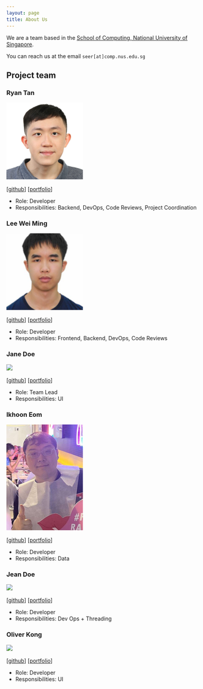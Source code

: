 ```yaml
---
layout: page
title: About Us
---
```


We are a team based in the [School of Computing, National University of Singapore](http://www.comp.nus.edu.sg).

You can reach us at the email `seer[at]comp.nus.edu.sg`

## Project team

### Ryan Tan

<img src="images/chiralcentre.png" width="200px">

[[github](https://github.com/chiralcentre)]
[[portfolio](team/ryan.md)]

* Role: Developer
* Responsibilities: Backend, DevOps, Code Reviews, Project Coordination

### Lee Wei Ming

<img src="images/leeweiming3.png" width="200px">

[[github](https://github.com/leeweiming3)]
[[portfolio](team/leeweiming3.md)]

* Role: Developer
* Responsibilities: Frontend, Backend, DevOps, Code Reviews

### Jane Doe

<img src="images/johndoe.png" width="200px">

[[github](http://github.com/johndoe)]
[[portfolio](team/johndoe.md)]

* Role: Team Lead
* Responsibilities: UI

### Ikhoon Eom

<img src="images/acekhoon.png" width="200px">

[[github](https://github.com/acekhoon)] [[portfolio](team/ikhoon.md)]

* Role: Developer
* Responsibilities: Data

### Jean Doe

<img src="images/johndoe.png" width="200px">

[[github](http://github.com/johndoe)]
[[portfolio](team/johndoe.md)]

* Role: Developer
* Responsibilities: Dev Ops + Threading

### Oliver Kong

<img src="images/Oliverkong.png" width="200px">

[[github](http://github.com/0liverkong)]
[[portfolio](team/0liverkong.md)]

* Role: Developer
* Responsibilities: UI
